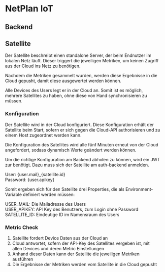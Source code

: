 # NetPlan IoT

## Backend

## Satellite

Der Satellite beschreibt einen standalone Server, der beim Endnutzer im lokalen Netz läuft. Dieser triggert die jeweiligen Metriken, um keinen Zugriff aus der Cloud ins Netz zu benötigen.

Nachdem die Metriken gesammelt wurden, werden diese Ergebnisse in die Cloud gepusht, damit diese ausgewertet werden können.

Alle Devices des Users legt er in der Cloud an. Somit ist es möglich, mehrere Satellites zu haben, ohne diese von Hand synchronisieren zu müssen.

### Konfiguration

Der Satellite wird in der Cloud konfiguriert. Diese Konfiguration erhält der Satellite beim Start, sofern er sich gegen die Cloud-API authorisieren und zu einem Host zugeordnet werden kann.

Die Konfiguration des Satellites wird alle fünf Minuten erneut von der Cloud angefordert, sodass dynamisch Werte geändert werden können.

Um die richtige Konfiguration am Backend abholen zu können, wird ein JWT zur benötigt. Dazu muss sich der Satellite am auth-backend anmelden.

User: {user.mail}_{satellite.id}  
Password: {user.apikey}

Somit ergeben sich für den Satellite drei Properties, die als Environment-Variable definiert werden müssen:

USER_MAIL: Die Mailadresse des Users  
USER_APIKEY: API Key des Benutzers, zum Login ohne Password  
SATELLITE_ID: Eindeutige ID im Namensraum des Users

### Metric Check

1) Satellite fordert Device Daten aus der Cloud an
2) Cloud antwortet, sofern der API-Key des Satellites vergeben ist, mit allen Devices und deren Metric Einstellungen
3) Anhand dieser Daten kann der Satellite die jeweiligen Metriken ausführen
4) Die Ergebnisse der Metriken werden vom Satellite in die Cloud gepusht